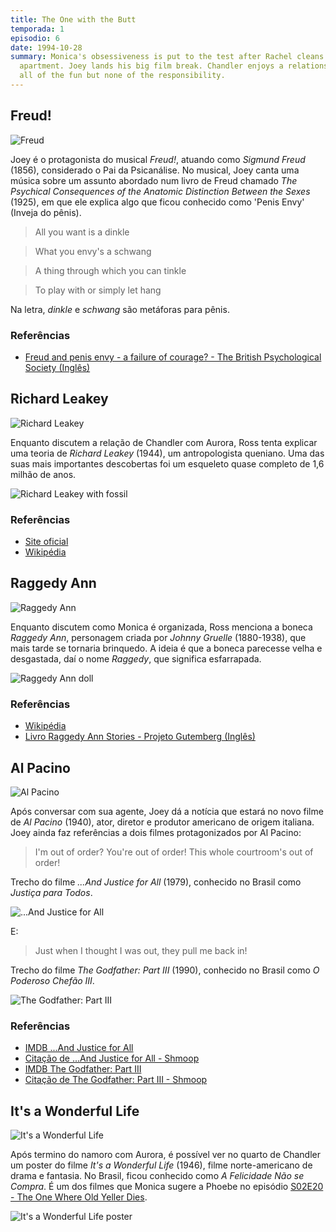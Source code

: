 ```yaml
---
title: The One with the Butt
temporada: 1
episodio: 6
date: 1994-10-28
summary: Monica's obsessiveness is put to the test after Rachel cleans the
  apartment. Joey lands his big film break. Chandler enjoys a relationship with
  all of the fun but none of the responsibility.
---
```


## Freud!

![Freud](./img/6/freud.png)

Joey é o protagonista do musical *Freud!*, atuando como *Sigmund Freud* (1856),
considerado o Pai da Psicanálise. No musical, Joey canta uma música sobre um
assunto abordado num livro de Freud chamado
*The Psychical Consequences of the Anatomic Distinction Between the Sexes* (1925),
em que ele explica algo que ficou conhecido como 'Penis Envy' (Inveja do pênis).

> All you want is a dinkle

> What you envy's a schwang

> A thing through which you can tinkle

> To play with or simply let hang

Na letra, *dinkle* e *schwang* são metáforas para pênis.

### Referências

- [Freud and penis envy - a failure of courage? - The British Psychological Society (Inglês)](https://thepsychologist.bps.org.uk/volume-31/june-2018/freud-and-penis-envy-failure-courage)

## Richard Leakey

![Richard Leakey](./img/6/richard-leakey.png)

<cena>
  <ross
    original="- All right. There's a theory put forth by Richard Leakey..."
    traducao="- Certo. Há uma teoria de Richard Leakey..."
  ></ross>
</cena>

Enquanto discutem a relação de Chandler com Aurora, Ross tenta explicar uma teoria
de *Richard Leakey* (1944), um antropologista queniano. Uma das suas mais importantes
descobertas foi um esqueleto quase completo de 1,6 milhão de anos.

![Richard Leakey with fossil](./img/6/richard-leakey-with-fossil.jpg)

### Referências

- [Site oficial](http://www.leakey.com/bios/richard-leakey)
- [Wikipédia](https://en.wikipedia.org/wiki/Richard_Leakey)

## Raggedy Ann

![Raggedy Ann](./img/6/raggedy-ann.png)

<cena>
  <ross
    original="- When we were kids, yours was the only Raggedy Ann doll that wasn't raggedy."
    traducao="- Quando criança, sua Raggedy Ann era a única boneca intacta."
  ></ross>
</cena>

Enquanto discutem como Monica é organizada, Ross menciona a boneca *Raggedy Ann*,
personagem criada por *Johnny Gruelle* (1880-1938), que mais tarde se tornaria
brinquedo. A ideia é que a boneca parecesse velha e desgastada, daí o nome *Raggedy*,
que significa esfarrapada.

![Raggedy Ann doll](./img/6/raggedy-ann-doll.png)

### Referências

- [Wikipédia](https://pt.wikipedia.org/wiki/Raggedy_Ann)
- [Livro Raggedy Ann Stories - Projeto Gutemberg (Inglês)](https://www.gutenberg.org/ebooks/18190)

## Al Pacino

![Al Pacino](./img/6/al-pacino.png)

<cena>
  <joey
    original="- My agent has just gotten me a job in the new Al Pacino movie!"
    traducao="- Minha agente arranjou um papel no novo filme de Al Pacino!"
  ></joey>
</cena>

Após conversar com sua agente, Joey dá a notícia que estará no novo filme de
*Al Pacino* (1940), ator, diretor e produtor americano de origem italiana.
Joey ainda faz referências a dois filmes protagonizados por Al Pacino:

> I'm out of order? You're out of order! This whole courtroom's out of order!

Trecho do filme *...And Justice for All* (1979), conhecido no Brasil como
*Justiça para Todos*.

![...And Justice for All](./img/6/and-justice-for-all-poster.jpg)

E:

> Just when I thought I was out, they pull me back in!

Trecho do filme *The Godfather: Part III* (1990), conhecido no Brasil como
*O Poderoso Chefão III*.

![The Godfather: Part III](./img/6/the-godfather-iii-poster.jpg)

### Referências

- [IMDB ...And Justice for All](https://www.imdb.com/title/tt0078718/?ref_=nv_sr_srsg_0)
- [Citação de ...And Justice for All - Shmoop](https://www.shmoop.com/quotes/whole-courts-out-of-order.html)
- [IMDB The Godfather: Part III](https://www.imdb.com/title/tt0099674/?ref_=nv_sr_srsg_3)
- [Citação de The Godfather: Part III - Shmoop](https://www.shmoop.com/quotes/just-when-i-thought-i-was-out.html)

## It's a Wonderful Life

![It's a Wonderful Life](./img/6/its-a-wonderful-life.png)

Após termino do namoro com Aurora, é possível ver no quarto de Chandler um poster
do filme *It's a Wonderful Life* (1946), filme norte-americano de drama e fantasia.
No Brasil, ficou conhecido como *A Felicidade Não se Compra*. É um dos filmes que Monica
sugere a Phoebe no episódio [S02E20 - The One Where Old Yeller Dies](/temporada/2/episodio/20/).

![It's a Wonderful Life poster](./img/6/its-a-wonderful-life-poster.jpg)
